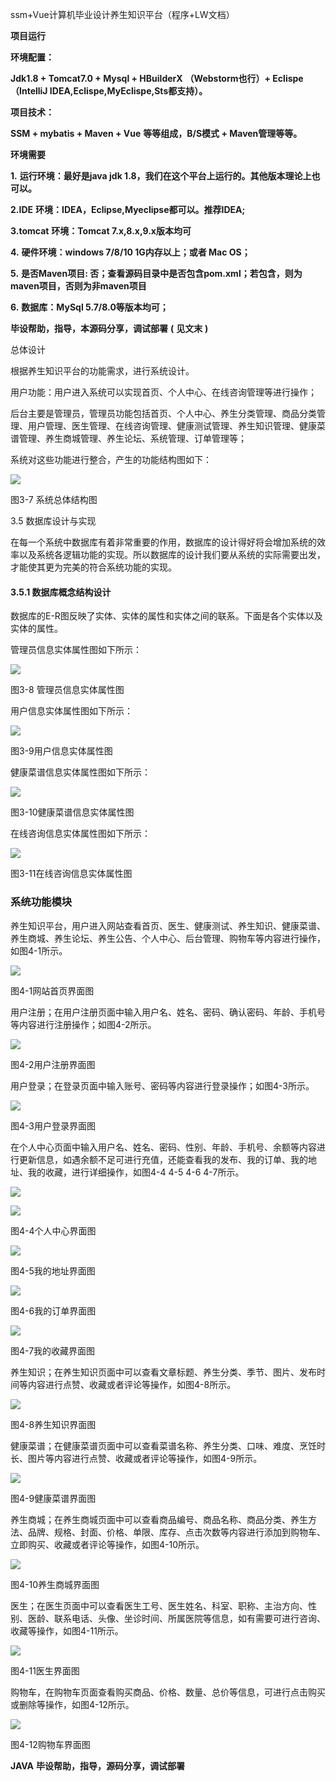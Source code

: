ssm+Vue计算机毕业设计养生知识平台（程序+LW文档）

**项目运行**

**环境配置：**

**Jdk1.8 + Tomcat7.0 + Mysql + HBuilderX** **（Webstorm也行）+ Eclispe（IntelliJ
IDEA,Eclispe,MyEclispe,Sts都支持）。**

**项目技术：**

**SSM + mybatis + Maven + Vue** **等等组成，B/S模式 + Maven管理等等。**

**环境需要**

**1.** **运行环境：最好是java jdk 1.8，我们在这个平台上运行的。其他版本理论上也可以。**

**2.IDE** **环境：IDEA，Eclipse,Myeclipse都可以。推荐IDEA;**

**3.tomcat** **环境：Tomcat 7.x,8.x,9.x版本均可**

**4.** **硬件环境：windows 7/8/10 1G内存以上；或者 Mac OS；**

**5.** **是否Maven项目: 否；查看源码目录中是否包含pom.xml；若包含，则为maven项目，否则为非maven项目**

**6.** **数据库：MySql 5.7/8.0等版本均可；**

**毕设帮助，指导，本源码分享，调试部署** **(** **见文末** **)**

总体设计

根据养生知识平台的功能需求，进行系统设计。

用户功能：用户进入系统可以实现首页、个人中心、在线咨询管理等进行操作；

后台主要是管理员，管理员功能包括首页、个人中心、养生分类管理、商品分类管理、用户管理、医生管理、在线咨询管理、健康测试管理、养生知识管理、健康菜谱管理、养生商城管理、养生论坛、系统管理、订单管理等；

系统对这些功能进行整合，产生的功能结构图如下：

![](./res/3ce57e15eb324d05a8e1680f85255182.png)

图3-7 系统总体结构图

3.5 数据库设计与实现

在每一个系统中数据库有着非常重要的作用，数据库的设计得好将会增加系统的效率以及系统各逻辑功能的实现。所以数据库的设计我们要从系统的实际需要出发，才能使其更为完美的符合系统功能的实现。

#### **3.5.1** **数据库概念结构设计**

数据库的E-R图反映了实体、实体的属性和实体之间的联系。下面是各个实体以及实体的属性。

管理员信息实体属性图如下所示：

![](./res/9973cbf68fb5420b8a7708c335c64332.png)

图3-8 管理员信息实体属性图

用户信息实体属性图如下所示：

![](./res/393d063f58f14a6f9f5df58de514c626.png)

图3-9用户信息实体属性图

健康菜谱信息实体属性图如下所示：

![](./res/48707856f75545148d5ab64caa3dd530.png)

图3-10健康菜谱信息实体属性图

在线咨询信息实体属性图如下所示：

![](./res/019d54196c7e4a1ab34fa839429ca0ed.png)

图3-11在线咨询信息实体属性图

### 系统功能模块

养生知识平台，用户进入网站查看首页、医生、健康测试、养生知识、健康菜谱、养生商城、养生论坛、养生公告、个人中心、后台管理、购物车等内容进行操作，如图4-1所示。

![](./res/7d84dfe7a5b548f7812c1b8d1aad6eb9.png)

图4-1网站首页界面图

用户注册；在用户注册页面中输入用户名、姓名、密码、确认密码、年龄、手机号等内容进行注册操作；如图4-2所示。

![](./res/ec007a926c8b4914b9333633b1d2220b.png)

图4-2用户注册界面图

用户登录；在登录页面中输入账号、密码等内容进行登录操作；如图4-3所示。

![](./res/eec7e6e5757c434bb36d352beaf6b0b5.png)

图4-3用户登录界面图

在个人中心页面中输入用户名、姓名、密码、性别、年龄、手机号、余额等内容进行更新信息，如遇余额不足可进行充值，还能查看我的发布、我的订单、我的地址、我的收藏，进行详细操作，如图4-4
4-5 4-6 4-7所示。

![](./res/0fbd7e1f35bf42ecb2e5c91a6d07d985.png)

![](./res/c9443465ad384b4daffc9f20cf5dc504.png)

图4-4个人中心界面图

![](./res/2d564e2943c74dc7bcdf95070a9e34a1.png)

图4-5我的地址界面图

![](./res/369e5fd30a374be7b259901e79156e5d.png)

图4-6我的订单界面图

![](./res/29db8eefcfc04963b45023ea9c38bd95.png)

图4-7我的收藏界面图

养生知识；在养生知识页面中可以查看文章标题、养生分类、季节、图片、发布时间等内容进行点赞、收藏或者评论等操作，如图4-8所示。

![](./res/c56c84be056d4a039159c48045c1fa1b.png)

图4-8养生知识界面图

健康菜谱；在健康菜谱页面中可以查看菜谱名称、养生分类、口味、难度、烹饪时长、图片等内容进行点赞、收藏或者评论等操作，如图4-9所示。

![](./res/896ba536754d4b62bf797c0f7bd9da6e.png)

图4-9健康菜谱界面图

养生商城；在养生商城页面中可以查看商品编号、商品名称、商品分类、养生方法、品牌、规格、封面、价格、单限、库存、点击次数等内容进行添加到购物车、立即购买、收藏或者评论等操作，如图4-10所示。

![](./res/6fd0e217e47044e18d2ce7421af2a192.png)

图4-10养生商城界面图

医生；在医生页面中可以查看医生工号、医生姓名、科室、职称、主治方向、性别、医龄、联系电话、头像、坐诊时间、所属医院等信息，如有需要可进行咨询、收藏等操作，如图4-11所示。

![](./res/91dcb99dc15e40bca33b2d90c1e66442.png)

图4-11医生界面图

购物车，在购物车页面查看购买商品、价格、数量、总价等信息，可进行点击购买或删除等操作，如图4-12所示。

![](./res/2080f964733d4ab7b3e26b0599d6d998.png)

图4-12购物车界面图

**JAVA** **毕设帮助，指导，源码分享，调试部署**

